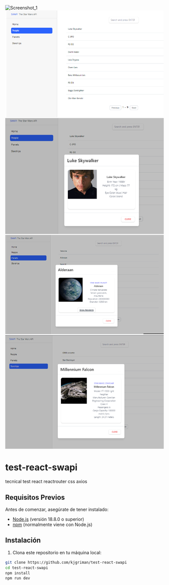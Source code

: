 ![Screenshot_1](https://github.com/kjgriman/test-react-swapi/assets/29762514/3d473be7-07f6-48c1-a418-93521d7d29c0)
![Screenshot_2](https://github.com/kjgriman/test-react-swapi/blob/master/public/Screenshot_2.png)
![Screenshot_3](https://github.com/kjgriman/test-react-swapi/blob/master/public/Screenshot_3.png )
![Screenshot_4](https://github.com/kjgriman/test-react-swapi/blob/master/public/Screenshot_4.png )
![Screenshot_5](https://github.com/kjgriman/test-react-swapi/blob/master/public/Screenshot_5.png )

# test-react-swapi
tecnical test react reactrouter css axios

## Requisitos Previos

Antes de comenzar, asegúrate de tener instalado:

- [Node.js](https://nodejs.org/) (versión 18.8.0 o superior)
- [npm](https://www.npmjs.com/) (normalmente viene con Node.js)

## Instalación

1. Clona este repositorio en tu máquina local:

```bash
git clone https://github.com/kjgriman/test-react-swapi
cd test-react-swapi
npm install
npm run dev









